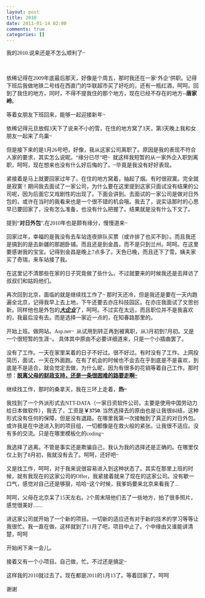 ```yaml
---
layout: post
title: 2010
date: 2011-01-14 02:00
comments: true
categories: []
---
```

<font face="黑体">我的2010.说来还是不怎么顺利了~</font>
<div><font face="黑体"><br/></font></div>
<div><font face="黑体"><br/></font>
<div><font face="黑体">依稀记得在2009年底最后那天，好像是个周五，那时我还在一家‘外企’供职。记得下班后我做地铁二号线在西直门的华联超市买了好吃的，还有一瓶红酒，呵呵。回到了我住的地方，同时，不得不提我住的那个地方，现在已经不存在的地方--<b>唐家岭</b>。</font></div>
<div><font face="黑体"><br/></font></div>
<div><font face="黑体">等着女朋友下班回来，能够一起迎接新年~</font></div>
<div><font face="黑体"><br/></font></div>
<div><font face="黑体">依稀记得元旦放假3天下了说来不小的雪，在住的地方窝了3天，第3天晚上我和女朋友一起来了鸟巢~</font></div>
<div><font face="黑体"><br/></font></div>
<div><font face="黑体">但是接下来的是1月26号吧，好像，我从这家公司离职了。原因是我的表现不符合人家的要求，其实怎么说昵。“缘分已尽”吧~
 就这样我短暂的从一家外企入职到离职，呵呵，现在想来也没有什么好后悔的了。~毕竟是我没有好好表现。</font></div>
<div><font face="黑体"><br/></font></div>
<div><font face="黑体">紧接着是马上就要回家过年了。在住的地方窝着，抽起了烟。有时很寂寞。完全就是寂寞！期间我去面试了一家公司，为什么要在这里提到这家只面试没有结果的公司呢，因为后面它又戏剧性的出现了。下面会讲到。去面试的一家公司是做对日外包的，或许在当时的我看来也是一个很不错的机会哦。我去了，说实话那时的心思早已要回家了，没有怎么准备，也没有什么把握了。结果就是没有什么下文了。</font></div>
<div><font face="黑体"><br/></font></div>
<div><font face="黑体">提到“<b>对日外包</b>”,在2010年也是颇有缘分，慢慢道来~</font></div>
<div><font face="黑体"><br/></font></div>
<div><font face="黑体">回家过年，幸福的是我没有去车站连夜排队买票（或许排了也买不到）。而且我还是搞到的是去新疆的那趟卧铺。而且还是到金昌，而不是只到兰州。呵呵。在这里要感谢我的宝宝。记得到金昌是晚上7点多了。天色已晚，而且还下了雪。姨夫家买了奇瑞，来车站接了我。</font></div>
<div><font face="黑体"><br/></font></div>
<div><font face="黑体">在这里记不清那些在家的日子究竟做了些什么。不过就要来的时候我还是去拜访了叔叔们和姑妈他们。</font></div>
<div><font face="黑体"><br/></font></div>
<div><font face="黑体">再次回到北京，面临的就是继续找工作了~
那时天还冷，但是我还是要在一天内跑遍全北京，记得我早上去上地，下午还要去亦庄科技园区。在亦庄我面试了文思创新。同样他也是外包的<b><u><i>大企业</i></u></b>了，呵呵。不过实在太远，而且职位并不是我喜欢的，我最后没有去。而是选择一家近一点的，在知春路那里的。</font></div>
<div><font face="黑体"><br/></font></div>
<div><font face="黑体">开始上班。做网站。Asp.net~
 从试用到转正再到被离职，从3月初到7月初。又是一个很短暂的生涯~。
具体其中原由不必要详细道来，只是一个小插曲罢了。</font></div>
<div><font face="黑体"><br/></font></div>
<div><font face="黑体">没有了工作。一天在家里呆着的日子不好过。很不好过。有时没有了工作。上网投简历，面试，一天在外面跑。在有了机会的时候也不会去在乎到底是不是喜欢，到底是不是适合，就会觉定去做，为什么昵，因为有很多的花销等着自己工作。那时想：<b><u>脱离父母的财政支持，还是一条很困难的路要走啊~</u></b></font></div>
<div><b><u><font face="黑体"><br/></font></u></b></div>
<div><font face="黑体">继续找工作，那时的桑拿天，我在三环上走着，<b>热~</b></font></div>
<div><b><font face="黑体"><br/></font></b></div>
<div><font face="黑体">我找到了一个外派形式去NTT-DATA（一家日资软件公司，主要是使用中国劳动力给日本做软件），我去了，工资是<b>￥3750</b>.<b> </b>当然选择去的原由也是让我很纠结，这种形式没有任何的保障，但是没有退路。在哪里我第一次接触到了真正的对日外包。或许我是在中途进入到的项目组，一切都像是在救火般的紧张。让我很不适应。没有多的交流。只是在哪里模板化的coding~</font></div>
<div><font face="黑体"><br/></font></div>
<div><font face="黑体">我选择了逃离。不管是事实还是欺骗自己，我认为我的选择还是正确的。在哪里仅仅上到了8月初，我就没有去了。呵呵，还好吧~</font></div>
<div><font face="黑体"><br/></font></div>
<div><font face="黑体">又是找工作，呵呵，对于我来说很容易进入到这种状态了。其实在那里上班的时候，就有我现在的这家公司的Offer，我紧接着就来了现在的这家公司。没有歇一口气，感觉对自己还是够狠，哈哈~这个时候，我爹妈要来北京来看我了...</font></div>
<div><font face="黑体"><br/></font></div>
<div><font face="黑体">呵呵，父母在北京呆了15天左右。2个周末陪他们去了一些地方，拍了很多照片，感觉很美好.......</font></div>
<div><font face="黑体"><br/></font></div>
<div><font face="黑体">进这家公司就开始了一个新的项目。一切新的适应还有对于新的技术的学习等等让我很忙。我一直在做，这样就到了11月了吧，项目中止了。个中缘由又谁能讲清楚，呵呵</font></div>
<div><font face="黑体"><br/></font></div>
<div><font face="黑体">开始闲下来一会儿。</font></div>
<div><font face="黑体"><br/></font></div>
<div><font face="黑体">接着又有一个小项目。自己做，忙。不过还是搞定~</font></div>
<div><font face="黑体"><br/></font></div>
<div><font face="黑体">这样我的2010就过去了。现在都是2011的1月13了。等着回家了。呵呵<br/><br/></font></div>
<div><font face="黑体">谢谢</font></div>
<div><br/></div>
</div>
